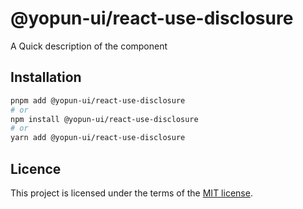 # @yopun-ui/react-use-disclosure

A Quick description of the component

## Installation

```sh
pnpm add @yopun-ui/react-use-disclosure
# or
npm install @yopun-ui/react-use-disclosure
# or
yarn add @yopun-ui/react-use-disclosure
```

## Licence

This project is licensed under the terms of the
[MIT license](https://github.com/yopundotcom/yopun-ui/blob/master/LICENSE).
